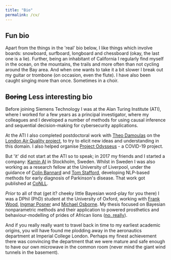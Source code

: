 ```yaml
---
title: "Bio"
permalink: /cv/
---
```


## Fun bio

Apart from the things in the 'real' bio below, I like things which involve boards: snowboard, surfboard, longboard and chessboard (okay, the last one is a lie). Further, being an inhabitant of California I regularly find myself in the ocean, on the mountains, the trails and more often than not cycling around the Bay area. And when one wants to take it a bit slower I break out my guitar or trombone (on occasion, even the flute). I have also been caught singing more than once. Sometimes in a choir.

## ~~Boring~~ Less interesting bio

Before joining Siemens Technology I was at the Alan Turing Institute (ATI), where I worked for a few years as a principal investigator, where my colleagues and I developed a number of methods for using causal inference and sequential decision-making for cybersecurity applications.

At the ATI I also completed postdoctoral work with [Theo Damoulas](https://warwick.ac.uk/fac/sci/statistics/staff/academic-research/damoulas/) on the [London Air Quality project](https://www.turing.ac.uk/research/research-projects/london-air-quality), to try to elicit new ideas and understanding in this domain. I also helped organise [Project Odysseus](https://www.turing.ac.uk/research/research-projects/project-odysseus-understanding-london-busyness-and-exiting-lockdown) - a COVID-19 project.

But 'it' did not start at the ATI so to speak; in 2017 my friends and I started a company: [Kamin AI](http://kamin.ai/) in Stockholm, Sweden. Whilst in Sweden I was also working as a research fellow at the University of Liverpool, under the guidance of [Colin Bannard](https://www.liverpool.ac.uk/institute-of-life-and-human-sciences/staff/colin-bannard/) and [Tom Stafford](https://www.sheffield.ac.uk/psychology/staff/academic/tom-stafford), developing NLP-based methods for early diagnosis of Parkinson's disease. That work got published at [CoNLL](https://aclanthology.org/2020.conll-1.47.pdf).

*Prior* to all of that (get it? cheeky little Bayesian word-play for you there) I was a DPhil (PhD) student at the University of Oxford, working with [Frank Wood](https://www.cs.ubc.ca/~fwood/), [Ingmar Posner](https://ori.ox.ac.uk/ori-people/ingmar-posner/) and [Michael Osborne](https://www.robots.ox.ac.uk/~mosb/). My thesis focused on Bayesian nonparametric methods and their application to powered prosthetics and behaviour-modelling of prides of African lions ([no, really](https://ora.ox.ac.uk/objects/uuid:6cf7314d-e33d-468b-9bdc-d91ab609c643)).

And if you really really want to travel back in time to my earliest academic origins, you will have found me plodding away in the aeronautics department at Imperial College London. Perhaps my finest achievement there was convincing the department that we were mature and safe enough to have our own microwave in the common room (never mind the giant wind tunnels in the basement).
